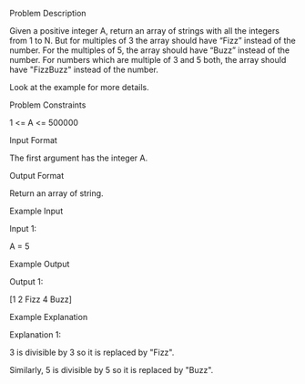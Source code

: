 Problem Description

Given a positive integer A, return an array of strings with all the integers from 1 to N. But for multiples of 3 the array should have “Fizz” instead of the number. For the multiples of 5, the array should have “Buzz” instead of the number. For numbers which are multiple of 3 and 5 both, the array should have "FizzBuzz" instead of the number.

Look at the example for more details.



Problem Constraints

1 <= A <= 500000



Input Format

The first argument has the integer A.



Output Format

Return an array of string.



Example Input

Input 1:

A = 5


Example Output

Output 1:

[1 2 Fizz 4 Buzz]


Example Explanation

Explanation 1:

3 is divisible by 3 so it is replaced by "Fizz".

Similarly, 5 is divisible by 5 so it is replaced by "Buzz".